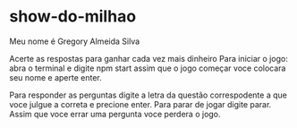 # show-do-milhao
Meu nome é Gregory Almeida Silva

Acerte as respostas para ganhar cada vez mais dinheiro
Para iniciar o jogo: abra o terminal e digite npm start
assim que o jogo começar voce colocara seu nome e aperte enter.

Para responder as perguntas digite a letra da questão correspodente 
a que voce julgue a correta e precione enter. Para parar de jogar digite parar.
Assim que voce errar uma pergunta voce perdera o jogo.
